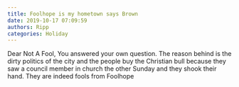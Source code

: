 ```yaml
---
title: Foolhope is my hometown says Brown
date: 2019-10-17 07:09:59
authors: Ripp
categories: Holiday
---
```


 Dear Not A Fool, 
You answered your own question.   The reason behind is the dirty politics of the city and the people buy the Christian bull because they saw a council member in church the other Sunday and they shook their hand.  They are indeed fools from Foolhope